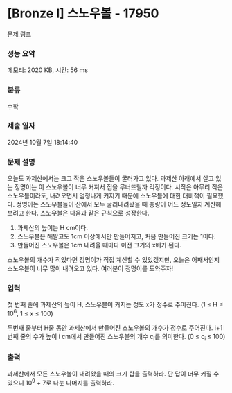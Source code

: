 # [Bronze I] 스노우볼 - 17950 

[문제 링크](https://www.acmicpc.net/problem/17950) 

### 성능 요약

메모리: 2020 KB, 시간: 56 ms

### 분류

수학

### 제출 일자

2024년 10월 7일 18:14:40

### 문제 설명

<p>오늘도 과제산에서는 크고 작은 스노우볼들이 굴러가고 있다. 과제산 아래에서 살고 있는 정명이는 이 스노우볼이 너무 커져서 집을 무너뜨릴까 걱정이다. 시작은 아무리 작은 스노우볼이라도, 내려오면서 엄청나게 커지기 때문에 스노우볼에 대한 대비책이 필요했다. 정명이는 스노우볼들이 산에서 모두 굴러내려왔을 때 총량이 어느 정도일지 계산해보려고 한다. 스노우볼은 다음과 같은 규칙으로 성장한다.</p>

<ol>
	<li>과제산의 높이는 H cm이다.</li>
	<li>스노우볼은 해발고도 1cm 이상에서만 만들어지고, 처음 만들어진 크기는 1이다.</li>
	<li>만들어진 스노우볼은 1cm 내려올 때마다 이전 크기의 x배가 된다.</li>
</ol>

<p>스노우볼의 개수가 적었다면 정명이가 직접 계산할 수 있었겠지만, 오늘은 어째서인지 스노우볼이 너무 많이 내려오고 있다. 여러분이 정명이를 도와주자!</p>

### 입력 

 <p>첫 번째 줄에 과제산의 높이 H, 스노우볼이 커지는 정도 x가 정수로 주어진다. (1 ≤ H ≤ 10<sup>6</sup>, 1 ≤ x ≤ 100)</p>

<p>두번째 줄부터 H줄 동안 과제산에서 만들어진 스노우볼의 개수가 정수로 주어진다. i+1번째 줄의 수가 높이 i cm에서 만들어진 스노우볼의 개수 c<sub>i</sub>를 의미한다. (0 ≤ c<sub>i </sub>≤ 100)</p>

### 출력 

 <p>과제산에서 모든 스노우볼이 내려왔을 때의 크기 합을 출력하라. 단 답이 너무 커질 수 있으니 10<sup>9</sup> + 7로 나눈 나머지를 출력하라.</p>

